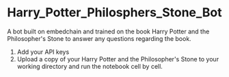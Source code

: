 # Harry_Potter_Philosphers_Stone_Bot
A bot built on embedchain and trained on the book Harry Potter and the Philosopher's Stone to answer any questions regarding the book.

1) Add your API keys
2) Upload a copy of your Harry Potter and the Philosopher's Stone to your working directory and run the notebook cell by cell.
